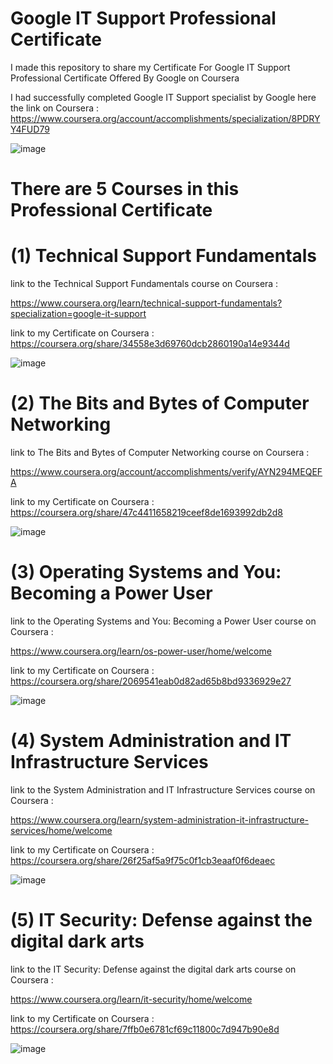 # Google IT Support Professional Certificate

I made this repository to share my Certificate For Google IT Support Professional Certificate 
Offered By Google on Coursera



I had successfully completed Google IT Support specialist by Google
here the link on Coursera  :  https://www.coursera.org/account/accomplishments/specialization/8PDRYY4FUD79


![image](https://user-images.githubusercontent.com/51326421/100517678-fcd07800-31be-11eb-8e55-c4aac4877d7a.png)


# There are 5 Courses in this Professional Certificate

# (1) Technical Support Fundamentals

link to the Technical Support Fundamentals course on Coursera :

https://www.coursera.org/learn/technical-support-fundamentals?specialization=google-it-support


link to my Certificate on Coursera :   https://coursera.org/share/34558e3d69760dcb2860190a14e9344d

![image](https://user-images.githubusercontent.com/51326421/100516729-6600bd00-31b8-11eb-8d11-84bffc61cdf0.png)




# (2)  The Bits and Bytes of Computer Networking

link to The Bits and Bytes of Computer Networking course on Coursera  :  

https://www.coursera.org/account/accomplishments/verify/AYN294MEQEFA


link to my Certificate on Coursera : https://coursera.org/share/47c4411658219ceef8de1693992db2d8


![image](https://user-images.githubusercontent.com/51326421/100516885-7f563900-31b9-11eb-9427-1f9f23688405.png)


# (3)  Operating Systems and You: Becoming a Power User

link to the Operating Systems and You: Becoming a Power User course on Coursera :

https://www.coursera.org/learn/os-power-user/home/welcome


link to my Certificate on Coursera :  https://coursera.org/share/2069541eab0d82ad65b8bd9336929e27


![image](https://user-images.githubusercontent.com/51326421/100516977-1b804000-31ba-11eb-9dc5-ff5fbd7cbb9d.png)



# (4)  System Administration and IT Infrastructure Services

link to the System Administration and IT Infrastructure Services course on Coursera :

https://www.coursera.org/learn/system-administration-it-infrastructure-services/home/welcome


link to my Certificate on Coursera : https://coursera.org/share/26f25af5a9f75c0f1cb3eaaf0f6deaec


![image](https://user-images.githubusercontent.com/51326421/100517104-fa6c1f00-31ba-11eb-8344-ef1bd5d7df1a.png)



# (5)   IT Security: Defense against the digital dark arts 

link to the IT Security: Defense against the digital dark arts course on Coursera :

https://www.coursera.org/learn/it-security/home/welcome


link to my Certificate on Coursera : https://coursera.org/share/7ffb0e6781cf69c11800c7d947b90e8d


![image](https://user-images.githubusercontent.com/51326421/100517296-3f448580-31bc-11eb-875c-982635a2b463.png)










